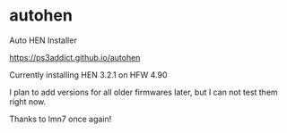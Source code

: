 # autohen
Auto HEN Installer

https://ps3addict.github.io/autohen

Currently installing HEN 3.2.1 on HFW 4.90

I plan to add versions for all older firmwares later, but I can not test them right now.

Thanks to lmn7 once again!